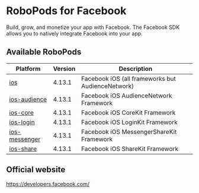 # RoboPods for Facebook

Build, grow, and monetize your app with Facebook. The Facebook SDK allows you to natively integrate Facebook into your app.

## Available RoboPods

| Platform                          | Version  | Description                                         |
|-----------------------------------|----------|-----------------------------------------------------|
| [ios](ios/)                       | 4.13.1   | Facebook iOS (all frameworks but AudienceNetwork)   |
| [ios-audience](ios-audience/)     | 4.13.1   | Facebook iOS AudienceNetwork Framework              |
| [ios-core](ios-core/)             | 4.13.1   | Facebook iOS CoreKit Framework                      |
| [ios-login](ios-login/)           | 4.13.1   | Facebook iOS LoginKit Framework                     |
| [ios-messenger](ios-messenger/)   | 4.13.1   | Facebook iOS MessengerShareKit Framework            |
| [ios-share](ios-share/)           | 4.13.1   | Facebook iOS ShareKit Framework                     |

## Official website

https://developers.facebook.com/
